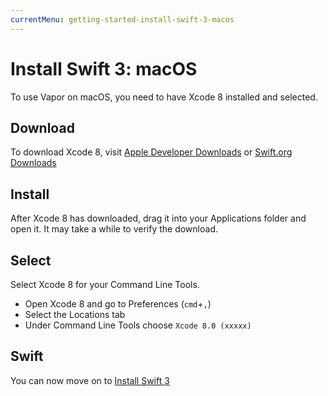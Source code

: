 ```yaml
---
currentMenu: getting-started-install-swift-3-macos
---
```


# Install Swift 3: macOS

To use Vapor on macOS, you need to have Xcode 8 installed and selected.

## Download

To download Xcode 8, visit [Apple Developer Downloads](https://developer.apple.com/download/) or [Swift.org Downloads](https://swift.org/download/#using-downloads) 

## Install

After Xcode 8 has downloaded, drag it into your Applications folder and open it. It may take a while to verify the download.

## Select

Select Xcode 8 for your Command Line Tools.

- Open Xcode 8 and go to Preferences (`cmd`+`,`)
- Select the Locations tab
- Under Command Line Tools choose `Xcode 8.0 (xxxxx)`

## Swift

You can now move on to [Install Swift 3](getting-started/install-swift-3.md)
